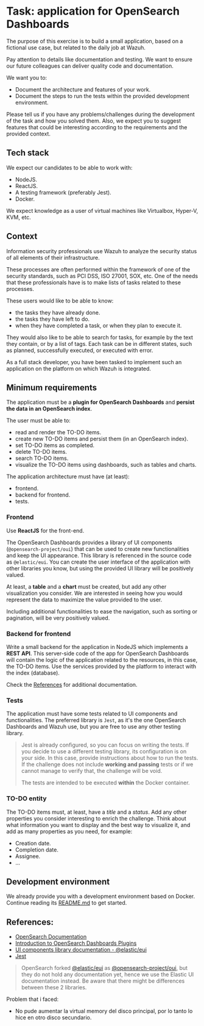# Task: application for OpenSearch Dashboards

The purpose of this exercise is to build a small application, based on a fictional use
case, but related to the daily job at Wazuh.

Pay attention to details like documentation and testing. We want to ensure our future
colleagues can deliver quality code and documentation.

We want you to:

-   Document the architecture and features of your work.
-   Document the steps to run the tests within the provided development environment.

Please tell us if you have any problems/challenges during the development of the task
and how you solved them. Also, we expect you to suggest features that could be
interesting according to the requirements and the provided context.

## Tech stack

We expect our candidates to be able to work with:

-   NodeJS.
-   ReactJS.
-   A testing framework (preferably Jest).
-   Docker.

We expect knowledge as a user of virtual machines like Virtualbox, Hyper-V, KVM, etc.

## Context

Information security professionals use Wazuh to analyze the security status of all
elements of their infrastructure.

These processes are often performed within the framework of one of the security
standards, such as PCI DSS, ISO 27001, SOX, etc. One of the needs that these
professionals have is to make lists of tasks related to these processes.

These users would like to be able to know:

-   the tasks they have already done.
-   the tasks they have left to do.
-   when they have completed a task, or when they plan to execute it.

They would also like to be able to search for tasks, for example by the text they contain,
or by a list of tags. Each task can be in different states, such as planned, successfully
executed, or executed with error.

As a full stack developer, you have been tasked to implement such an application on the
platform on which Wazuh is integrated.

## Minimum requirements

The application must be a **plugin for OpenSearch Dashboards** and **persist the data
in an OpenSearch index**.

The user must be able to:

-   read and render the TO-DO items.
-   create new TO-DO items and persist them (in an OpenSearch index).
-   set TO-DO items as completed.
-   delete TO-DO items.
-   search TO-DO items.
-   visualize the TO-DO items using dashboards, such as tables and charts.

The application architecture must have (at least):

-   frontend.
-   backend for frontend.
-   tests.

### Frontend

Use **ReactJS** for the front-end.

The OpenSearch Dashboards provides a library of UI components (`@opensearch-project/oui`)
that can be used to create new functionalities and keep the UI appearance. This library
is referenced in the source code as `@elastic/eui`. You can create the user interface
of the application with other libraries you know, but using the provided UI library will
be positively valued.

At least, a **table** and a **chart** must be created, but add any other visualization
you consider. We are interested in seeing how you would represent the data to maximize
the value provided to the user.

Including additional functionalities to ease the navigation, such as sorting or
pagination, will be very positively valued.

### Backend for frontend

Write a small backend for the application in NodeJS which implements a **REST API**.
This server-side code of the app for OpenSearch Dashboards will contain the logic of the
application related to the resources, in this case, the TO-DO items. Use the services
provided by the platform to interact with the index (database).

Check the [References](#references) for additional documentation.

### Tests

The application must have some tests related to UI components and functionalities. The
preferred library is `Jest`, as it's the one OpenSearch Dashboards and Wazuh use, but you
are free to use any other testing library.

> Jest is already configured, so you can focus on writing the tests. If you decide to use
> a different testing library, its configuration is on your side. In this case, provide
> instructions about how to run the tests.
> If the challenge does not include **working and passing** tests or if we cannot manage
> to verify that, the challenge will be void.
>
> The tests are intended to be executed **within** the Docker container.

### TO-DO entity

The TO-DO items must, at least, have a _title_ and a _status_. Add any other properties
you consider interesting to enrich the challenge. Think about what information you want
to display and the best way to visualize it, and add as many properties as you need, for
example:

-   Creation date.
-   Completion date.
-   Assignee.
-   ...

## Development environment

We already provide you with a development environment based on Docker. Continue reading
its [README.md](./dev_environment/README.md) to get started.

## References:

-   [OpenSearch Documentation](https://opensearch.org/docs/2.4)
-   [Introduction to OpenSearch Dashboards Plugins](https://opensearch.org/blog/dashboards-plugins-intro)
-   [UI components library documentation - @elastic/eui](https://eui.elastic.co/v34.6.0)
-   [Jest](https://jestjs.io)

> OpenSearch forked [@elastic/eui](https://github.com/elastic/eui) as
> [@opensearch-project/oui](https://github.com/opensearch-project/oui), but they do not
> hold any documentation yet, hence we use the Elastic UI documentation instead. Be aware
> that there might be differences between these 2 libraries.


Problem that i faced:
- No pude aumentar la virtual memory del disco principal, por lo tanto lo hice en otro disco secundario.